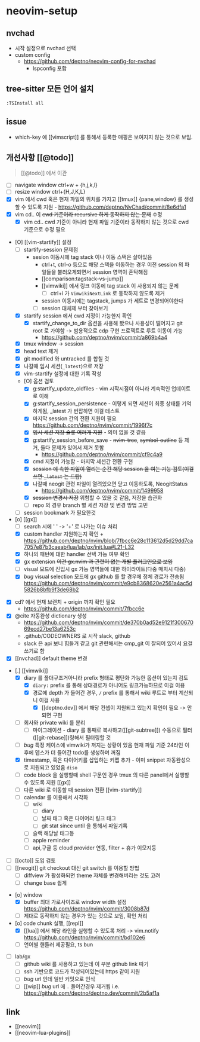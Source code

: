 # neovim-setup
 
## nvchad
- 시작 설정으로 nvchad 선택
- custom config
  + https://github.com/deptno/neovim-config-for-nvchad
    - lspconfig 포함

## tree-sitter 모든 언어 설치
```sh
:TSInstall all
```

## issue
- which-key 에 [[vimscript]] 를 통해서 등록한 매핑은 보여지지 않는 것으로 보임.

## 개선사항 [[@todo]]

> [[@todo]] 에서 이관

- [ ] navigate window ctrl+w + {h,j,k,l}
- [ ] resize window ctrl+{H,J,K,L}
- [X] vim 에서 cwd 혹은 현재 파일의 위치를 가지고 [[tmux]] {pane,window} 를 생성할 수 있도록 지원 - https://github.com/deptno/NvChad/commit/8e6dfa1
- [X] vim cd.. 이 ~~cwd 기준이라 recursive 하게 동작하지 않는 문제~~ 수정
  - [X] vim cd.. cwd 기준이 아니라 현재 파일 기준이라 동작하지 않는 것으로 cwd 기준으로 수정 필요
- [O] [[vim-startify]] 설정
  - [ ] startify-session 문제점
    - sesion 이동시에 tag stack 이나 이동 스택은 살아있음
      - ctrl+t, ctrl-o 등으로 해당 스택을 이동하는 경우 이전 session 의 파일들을 불러오게되면서 session 영역이 혼탁해짐
      - [[comparison:tagstack-vs-jump]]
      - [[vimwiki]] 에서 링크 이동에 tag stack 이 사용되지 않는 문제
        - [ ] ctrl+i 가 `VimwikiNextLink` 로 동작하지 않도록 제거
      - session 이동시에는 tagstack, jumps 가 세트로 변경되어야한다
      - [ ] session 대체제 부터 찾아보기
  - [X] startify session 에서 cwd 지정이 가능한지 확인
    - [X] startify_change_to_dir  옵션을 사용해 봤으나 사용성이 떨어지고 git root 로 가야함 -> 범용적으로 cdp 구현 프로젝트로 루트 이동이 가능
      + https://github.com/deptno/nvim/commit/a869b4a4
  - [X] tmux window -> session
  - [X] head text 제거
  - [X] git modified 와 untracked 를 합칠 것
  - [X] 나갈때 임시 세션(`_latest`)으로 저장
  - [X] vim-startify 설정에 대한 기록 작성
  - [O] 옵션 검토
    - [X] g:startify_update_oldfiles - vim 시작시점이 아니라 계속적인 업데이트로 이해
    - [X] g:startify_session_persistence - 이렇게 되면 세션이 최종 상태를 기억하게됨, _latest 가 번잡하면 이걸 테스트
    - [X] 마지막 session 간의 전환 지원이 필요 https://github.com/deptno/nvim/commit/1996f7c
    - [X] ~~임시 세션 저장 슬롯 여러개 지원~~ - 의미 없을 것 같음
    - [X] g:startify_session_before_save - ~~nvim-tree~~, ~~symbol-outline~~ 등 제거, 둘다 문제가 있어서 제거 못함
      - https://github.com/deptno/nvim/commit/cf9c4a9
    - [X] cmd 지정이 가능함 - 마지막 세션간 전환 구현
    - [X] ~~session 에 속한 파일이 열리는 순간 해당 session 을 여는 기능 검토(이걸 쓰면 `_latest` 는 드랍)~~
    - [X] 나갈때 neogit 관련 파일이 열려있으면 닫고 이동하도록, NeogitStatus
      + https://github.com/deptno/nvim/commit/1499958
    - [X] ~~session 변경시 저장~~ 위험할 수 있을 것 같음, 저장을 습관화
    - [ ] repo 의 경우 branch 별 세션 저장 및 변경 방법 고민
  - [ ] session bookmark 가 필요한것
- [o] [[gx]]
  - [ ] search 시에 ' ' -> '+' 로 나가는 이슈 처리
  - [X] custom handler 지원하는지 확인 + https://github.com/deptno/nvim/blob/7fbcc6e28c113612d5d29dd7ca7057e87b3caeab/lua/lab/gx/init.lua#L21-L32
  - [X] 하나의 패턴에 대한 handler 선택 가능 여부 확인
  - [X] gx extension ~~이건 gx.nvim 과 관련이 없는 개별 플러그인으로 보임~~
  - [ ] visual 모드에 진입시 gx 가능 영역들에 대한 하이라이트(다중 매치시 다중)
  - [X] *bug* visual selection 모드에 gx github 를 할 경우에 정체 경로가 전송됨 https://github.com/deptno/nvim/commit/e9cb8368620e2561a4ac5d5826b8bfb9f3de68b2
- [X] cd? 에서 현재 브랜치 + origin 까지 확인 필요
  + https://github.com/deptno/nvim/commit/7fbcc6e
- [X] @cite 자동완성 dictionary 생성 
  + https://github.com/deptno/nvim/commit/de370b0ad52e9121f30067069ecd27be13a6253c
  - .github/CODEOWNERS 로 시작 slack, github 
  - slack 은 api 보니 힘들거 같고 git 관련해서는 cmp_git 이 잘되어 있어서 요걸 쓰기로 함
- [X] [[nvchad]] default theme 변경
- [.] [[vimwiki]]
  - [X] diary 를 폴더구조거아니라 prefix 형태로 평탄화 가능한 옵션이 있는지 검토
    - [X] `diary:` prefix 를 통해 상대경로가 아니어도 링크가능하므로 이걸 이용
    - [X] 경로에 depth 가 들어간 경우, `/` prefix 를 통해서 wiki 루트로 부터 계산되니 이걸 사용
      - [X] [[deptno.dev]] 에서 해당 컨셉이 지원되고 있는지 확인이 필요 -> 안되면 구현
  - [ ] 회사와 private wiki 를 분리
    - [ ] 마이그레이션 - diary 를 통째로 복사하고([[git-subtree]]) 수동으로 필터([[git-rebase]])링해서 필터링할 것
  - [ ] *bug* 특정 케이스에 vimwiki가 꺼지는 상황이 있음 현재 파일 기준 24라인 이후에 뎁스가 더 들어간 todo를 생성하며 꺼짐
  - [X] timestamp, 혹은 다이어키를 삽입하는 키맵 추가 - 이미 snippet 자동완성으로 지원되고 있었음 `diso`
  - [ ] code block 을 실행할때 shell 구문인 경우 tmux 의 다른 panel에서 실행할 수 있도록 지원 [[gx]]
  - [ ] 다른 wiki 로 이동할 때 session 전환 [[vim-startify]]
  - [ ] calendar 를 이용해서 시각화
    - [ ] wiki
      - [ ] diary
      - [ ] 날짜 태그 혹은 다이어리 링크 태그
      - [ ] git stat since until 을 통해서 파일기록
    - [ ] 슬랙 해당날 태그등
    - [ ] apple reminder
    - [ ] api,구글 등 cloud provider 연동, filter + 휴가 이모지등
- [ ] [[octo]] 도입 검토
- [ ] [[neogit]] git checkout 대신 git switch 를 이용할 방법
  - [ ] diffview 가 활성화되면 theme 자체를 변경해버리는 것도 고려
  - [ ] change base 쉽게
- [o] window
  - [X] buffer 최대 가로사이즈로 window width 설정 https://github.com/deptno/nvim/commit/3008b87d
  - [ ] 제대로 동작하지 않는 경우가 있는 것으로 보임, 확인 처리
- [o] code chunk 실행, [[repl]]
  - [X] [[lua]] 에서 해당 라인을 실행할 수 있도록 처리 -> vim.notify https://github.com/deptno/nvim/commit/bd102e6
  - [ ] 언어별 핸들러 제공필요, ts bun
- [ ] lab/gx
  - [ ] github wiki 를 사용하고 있는데 이 부분 github link 따기
  - [ ] ssh 기반으로 코드가 작성되어있는데 https 같이 지원
  - [ ] *bug* url 인데 일반 커밋으로 인식
  - [ ] [[wip]] *bug* url 에 `.` 들어간경우 제거됨 i.e. https://github.com/deptno/deptno.dev/commit/2b5af1a

## link
- [[neovim]]
- [[neovim-lua-plugins]]
